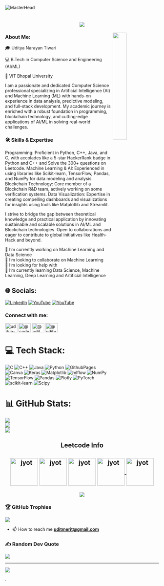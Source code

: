 ![MasterHead](dgdq8br-09cc7ad6-a021-47a5-b0e0-917b12b0f7a7.gif)
<h1 align="center">
    <img src="https://readme-typing-svg.herokuapp.com/?font=Righteous&size=35&center=true&vCenter=true&width=500&height=70&duration=4000&lines=Hi+There!+👋;+I'm+Uditya+Narayan+Tiwari!;" />
</h1>

<img align="right" src="https://user-images.githubusercontent.com/65187002/144930161-2f783401-8d27-4fdf-a2f7-cc0ba32f1f1f.gif" width="30%" style="display:inline;">

### About Me:
🎓 Uditya Narayan Tiwari

💻 B.Tech in Computer Science and Engineering (AI/ML)

📍 VIT Bhopal University

I am a passionate and dedicated Computer Science professional specializing in Artificial Intelligence (AI) and Machine Learning (ML) with hands-on experience in data analysis, predictive modeling, and full-stack development. My academic journey is enriched with a robust foundation in programming, blockchain technology, and cutting-edge applications of AI/ML in solving real-world challenges.

### 🛠️ Skills & Expertise
Programming: Proficient in Python, C++, Java, and C, with accolades like a 5-star HackerRank badge in Python and C++ and Solve the 300+ questions on Leetcode.
Machine Learning & AI: Experienced in using libraries like Scikit-learn, TensorFlow, Pandas, and NumPy for data modeling and analysis.
Blockchain Technology: Core member of a Blockchain R&D team, actively working on some verification systems.
Data Visualization: Expertise in creating compelling dashboards and visualizations for insights using tools like Matplotlib and Streamlit.

I strive to bridge the gap between theoretical knowledge and practical application by innovating sustainable and scalable solutions in AI/ML and Blockchain technologies. Open to collaborations and eager to contribute to global initiatives like Health-Hack and beyond.

🔭 I’m currently working on Machine Learning and Data Science<br>👯 I’m looking to collaborate on Machine Learning <br>🤝 I’m looking for help with <br>🌱 I’m currently learning Data Science, Machine Learning, Deep Learning and Artificial Intelligence 

## 🌐 Socials:
[![LinkedIn](https://img.shields.io/badge/LinkedIn-%230077B5.svg?logo=linkedin&logoColor=white)](https://linkedin.com/in/uditya-narayan-tiwari-562332289) [![YouTube](https://img.shields.io/badge/YouTube-%23FF0000.svg?logo=YouTube&logoColor=white)](https://youtube.com/@codefusionhindi) [![YouTube](https://img.shields.io/badge/YouTube-%23FF0000.svg?logo=YouTube&logoColor=white)](https://youtube.com/@KGPTalkie) 


<h3 align="left">Connect with me:</h3>
<p align="left">
<a href="https://linkedin.com/in/uditya-narayan-tiwari-562332289" target="blank"><img align="center" src="https://raw.githubusercontent.com/rahuldkjain/github-profile-readme-generator/master/src/images/icons/Social/linked-in-alt.svg" alt="uditya-narayan-tiwari-562332289" height="30" width="40" /></a>
<a href="https://www.youtube.com/c/@codefusionhindi" target="blank"><img align="center" src="https://raw.githubusercontent.com/rahuldkjain/github-profile-readme-generator/master/src/images/icons/Social/youtube.svg" alt="@codefusionhindi" height="30" width="40" /></a>
<a href="https://www.hackerrank.com/@uditmerit" target="blank"><img align="center" src="https://raw.githubusercontent.com/rahuldkjain/github-profile-readme-generator/master/src/images/icons/Social/hackerrank.svg" alt="@uditmerit" height="30" width="40" /></a>
<a href="https://www.leetcode.com/@uditya_narayan_tiwari" target="blank"><img align="center" src="https://raw.githubusercontent.com/rahuldkjain/github-profile-readme-generator/master/src/images/icons/Social/leet-code.svg" alt="@uditya_narayan_tiwari" height="30" width="40" /></a>
</p>


# 💻 Tech Stack:
![C](https://img.shields.io/badge/c-%2300599C.svg?style=for-the-badge&logo=c&logoColor=white) ![C++](https://img.shields.io/badge/c++-%2300599C.svg?style=for-the-badge&logo=c%2B%2B&logoColor=white) ![Java](https://img.shields.io/badge/java-%23ED8B00.svg?style=for-the-badge&logo=openjdk&logoColor=white) ![Python](https://img.shields.io/badge/python-3670A0?style=for-the-badge&logo=python&logoColor=ffdd54) ![GithubPages](https://img.shields.io/badge/github%20pages-121013?style=for-the-badge&logo=github&logoColor=white) ![Canva](https://img.shields.io/badge/Canva-%2300C4CC.svg?style=for-the-badge&logo=Canva&logoColor=white) ![Keras](https://img.shields.io/badge/Keras-%23D00000.svg?style=for-the-badge&logo=Keras&logoColor=white) ![Matplotlib](https://img.shields.io/badge/Matplotlib-%23ffffff.svg?style=for-the-badge&logo=Matplotlib&logoColor=black) ![mlflow](https://img.shields.io/badge/mlflow-%23d9ead3.svg?style=for-the-badge&logo=numpy&logoColor=blue) ![NumPy](https://img.shields.io/badge/numpy-%23013243.svg?style=for-the-badge&logo=numpy&logoColor=white) ![TensorFlow](https://img.shields.io/badge/TensorFlow-%23FF6F00.svg?style=for-the-badge&logo=TensorFlow&logoColor=white) ![Pandas](https://img.shields.io/badge/pandas-%23150458.svg?style=for-the-badge&logo=pandas&logoColor=white) ![Plotly](https://img.shields.io/badge/Plotly-%233F4F75.svg?style=for-the-badge&logo=plotly&logoColor=white) ![PyTorch](https://img.shields.io/badge/PyTorch-%23EE4C2C.svg?style=for-the-badge&logo=PyTorch&logoColor=white) ![scikit-learn](https://img.shields.io/badge/scikit--learn-%23F7931E.svg?style=for-the-badge&logo=scikit-learn&logoColor=white) ![Scipy](https://img.shields.io/badge/SciPy-%230C55A5.svg?style=for-the-badge&logo=scipy&logoColor=%white)
# 📊 GitHub Stats:
![](https://github-readme-stats.vercel.app/api?username=udityamerit&theme=radical&hide_border=false&include_all_commits=true&count_private=true)<br/>
![](https://github-readme-streak-stats.herokuapp.com/?user=udityamerit&theme=radical&hide_border=false)<br/>
![](https://github-readme-stats.vercel.app/api/top-langs/?username=udityamerit&theme=radical&hide_border=false&include_all_commits=true&count_private=true&layout=compact)

<h2 align="center">Leetcode Info<h2>
 
<p align="center">
  <a href="https://leetcode.com/Uditya_Narayan_Tiwari/" target="_blank"><img align="center" src="https://assets.leetcode.com/static_assets/marketing/2024-50.gif" alt="jyot" height="90" width="90" /></a>
  <a href="https://leetcode.com/Uditya_Narayan_Tiwari/" target="_blank"><img align="center" src="https://assets.leetcode.com/static_assets/marketing/2024-100-new.gif" alt="jyot" height="90" width="90" /></a>
  <a href="https://leetcode.com/Uditya_Narayan_Tiwari/" target="_blank"><img align="center" src="https://assets.leetcode.com/static_assets/marketing/2024-200.gif" alt="jyot" height="90" width="90" /></a>
  <a href="https://leetcode.com/Uditya_Narayan_Tiwari/" target="_blank"><img align="center" src="https://assets.leetcode.com/static_assets/others/Introduction_to_Pandas.gif" alt="jyot" height="90" width="90" />
  <a href="https://leetcode.com/Uditya_Narayan_Tiwari/" target="_blank"><img align="center" src="https://leetcode.com/static/images/badges/2024/gif/2024-12.gif" alt="jyot" height="90" width="90" />
  
  </a>
    
<p align="center">
  
<img  align=top flex-grow=1 src="https://leetcard.jacoblin.cool/Uditya_Narayan_Tiwari?theme=dark&font=Nunito&ext=heatmap&width=600&height=300&animation=true" /> 
</p>

### 🏆 GitHub Trophies 
![](https://github-profile-trophy.vercel.app/?username=udityamerit&theme=radical&no-frame=false&no-bg=false&margin-w=4)

- 📫 How to reach me **uditmerit@gmail.com**

### ✍️ Random Dev Quote
![](https://quotes-github-readme.vercel.app/api?type=horizontal&theme=radical)


---
[![](https://visitcount.itsvg.in/api?id=udityamerit&icon=0&color=0)](https://visitcount.itsvg.in)

<!-- Proudly created with GPRM ( https://gprm.itsvg.in ) -->.  
